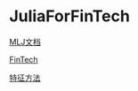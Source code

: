 # JuliaForFinTech

[MLJ文档](https://alan-turing-institute.github.io/MLJ.jl/dev/)

[FinTech](https://social-recruit-front.paas.cmbchina.com/#fintechSchool)

[特征方法](https://mp.weixin.qq.com/s/AfSG23U76N3OT7iElLPQTQ)